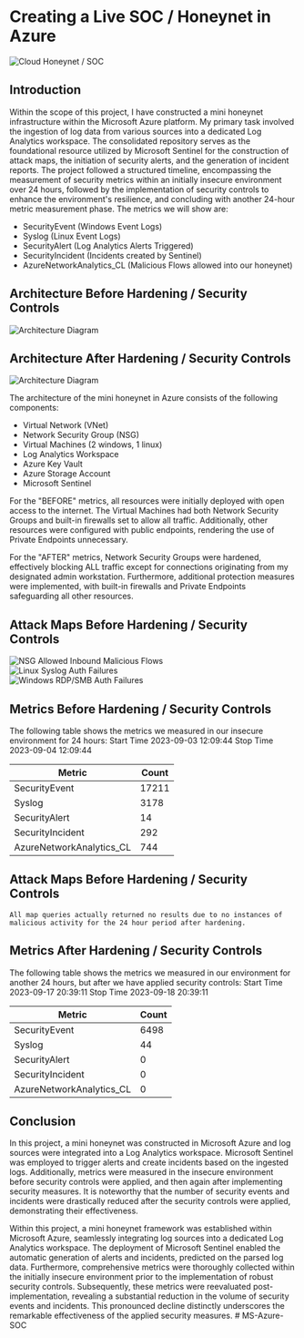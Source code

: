 # Creating a Live SOC / Honeynet in Azure
![Cloud Honeynet / SOC](https://i.imgur.com/ZWxe03e.jpg)

## Introduction

Within the scope of this project, I have constructed a mini honeynet infrastructure within the Microsoft Azure platform. My primary task involved the ingestion of log data from various sources into a dedicated Log Analytics workspace. The consolidated repository serves as the foundational resource utilized by Microsoft Sentinel for the construction of attack maps, the initiation of security alerts, and the generation of incident reports. The project followed a structured timeline, encompassing the measurement of security metrics within an initially insecure environment over 24 hours, followed by the implementation of security controls to enhance the environment's resilience, and concluding with another 24-hour metric measurement phase. The metrics we will show are:

- SecurityEvent (Windows Event Logs)
- Syslog (Linux Event Logs)
- SecurityAlert (Log Analytics Alerts Triggered)
- SecurityIncident (Incidents created by Sentinel)
- AzureNetworkAnalytics_CL (Malicious Flows allowed into our honeynet)

## Architecture Before Hardening / Security Controls
![Architecture Diagram](https://i.imgur.com/aBDwnKb.jpg)

## Architecture After Hardening / Security Controls
![Architecture Diagram](https://i.imgur.com/YQNa9Pp.jpg)

The architecture of the mini honeynet in Azure consists of the following components:

- Virtual Network (VNet)
- Network Security Group (NSG)
- Virtual Machines (2 windows, 1 linux)
- Log Analytics Workspace
- Azure Key Vault
- Azure Storage Account
- Microsoft Sentinel

For the "BEFORE" metrics, all resources were initially deployed with open access to the internet. The Virtual Machines had both Network Security Groups and built-in firewalls set to allow all traffic. Additionally, other resources were configured with public endpoints, rendering the use of Private Endpoints unnecessary. 

For the "AFTER" metrics, Network Security Groups were hardened, effectively blocking ALL traffic except for connections originating from my designated admin workstation. Furthermore, additional protection measures were implemented, with built-in firewalls and Private Endpoints safeguarding all other resources. 

## Attack Maps Before Hardening / Security Controls
![NSG Allowed Inbound Malicious Flows](https://i.imgur.com/1qvswSX.png)<br>
![Linux Syslog Auth Failures](https://i.imgur.com/G1YgZt6.png)<br>
![Windows RDP/SMB Auth Failures](https://i.imgur.com/ESr9Dlv.png)<br>

## Metrics Before Hardening / Security Controls

The following table shows the metrics we measured in our insecure environment for 24 hours:
Start Time 2023-09-03 12:09:44
Stop Time 2023-09-04 12:09:44

| Metric                   | Count
| ------------------------ | -----
| SecurityEvent            | 17211
| Syslog                   | 3178
| SecurityAlert            | 14
| SecurityIncident         | 292
| AzureNetworkAnalytics_CL | 744

## Attack Maps Before Hardening / Security Controls

```All map queries actually returned no results due to no instances of malicious activity for the 24 hour period after hardening.```

## Metrics After Hardening / Security Controls

The following table shows the metrics we measured in our environment for another 24 hours, but after we have applied security controls:
Start Time 2023-09-17 20:39:11
Stop Time	2023-09-18 20:39:11

| Metric                   | Count
| ------------------------ | -----
| SecurityEvent            | 6498
| Syslog                   | 44
| SecurityAlert            | 0
| SecurityIncident         | 0
| AzureNetworkAnalytics_CL | 0

## Conclusion

In this project, a mini honeynet was constructed in Microsoft Azure and log sources were integrated into a Log Analytics workspace. Microsoft Sentinel was employed to trigger alerts and create incidents based on the ingested logs. Additionally, metrics were measured in the insecure environment before security controls were applied, and then again after implementing security measures. It is noteworthy that the number of security events and incidents were drastically reduced after the security controls were applied, demonstrating their effectiveness.

Within this project, a mini honeynet framework was established within Microsoft Azure, seamlessly integrating log sources into a dedicated Log Analytics workspace. The deployment of Microsoft Sentinel enabled the automatic generation of alerts and incidents, predicted on the parsed log data. Furthermore, comprehensive metrics were thoroughly collected within the initially insecure environment prior to the implementation of robust security controls. Subsequently, these metrics were reevaluated post-implementation, revealing a substantial reduction in the volume of security events and incidents. This pronounced decline distinctly underscores the remarkable effectiveness of the applied security measures. # MS-Azure-SOC
